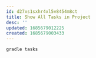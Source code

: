 ```yaml
---
id: d27xs1sxhr4xl5v8454m8ct
title: Show All Tasks in Project
desc: ''
updated: 1685679012225
created: 1685679003433
---
```


```shell
gradle tasks
```